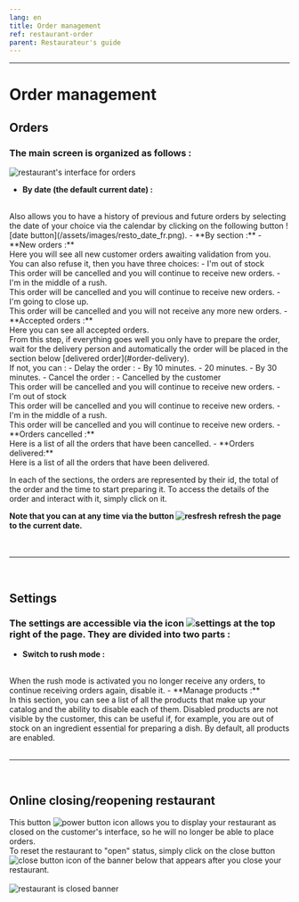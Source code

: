```yaml
---
lang: en
title: Order management
ref: restaurant-order
parent: Restaurateur's guide
---
```


---

# Order management

## Orders

### The main screen is organized as follows :

![restaurant's interface for orders](/assets/images/resto_order_list_fr.png)

- **By date (the default current date) :**
<br>
	Also allows you to have a history of previous and future orders by selecting the date of your choice via the calendar by clicking on the following button
	![date button](/assets/images/resto_date_fr.png).
- **By section :**
	- **New orders :**
	<br>
	Here you will see all new customer orders awaiting validation from you.
	<br>
	You can also refuse it, then you have three choices:
		- I'm out of stock
		<br>
		This order will be cancelled and you will continue to receive new orders.
		- I'm in the middle of a rush.
		<br>
		This order will be cancelled and you will continue to receive new orders.
		- I'm going to close up.
		<br>
		This order will be cancelled and you will not receive any more new orders.
	- **Accepted orders :**
	<br>
	Here you can see all accepted orders.
	<br>
	From this step, if everything goes well you only have to prepare the order, wait for the delivery person and automatically the order will be placed in the section below [delivered order](#order-delivery).
	<br>
	If not, you can :
		- Delay the order :
			- By 10 minutes.
			- 20 minutes.
			- By 30 minutes.
		- Cancel the order :
			- Cancelled by the customer
			<br>
			This order will be cancelled and you will continue to receive new orders.
			- I'm out of stock
			<br>
			This order will be cancelled and you will continue to receive new orders.
			- I'm in the middle of a rush.
			<br>
			This order will be cancelled and you will continue to receive new orders.
	- **Orders cancelled :**
	<br>
		Here is a list of all the orders that have been cancelled.
	- **<span id="order-delivery">Orders delivered:</span>**
	<br>
		Here is a list of all the orders that have been delivered.

In each of the sections, the orders are represented by their id, the total of the order and the time to start preparing it. To access the details of the order and interact with it, simply click on it.

**Note that you can at any time via the button ![resfresh](/assets/images/resto_refresh_btn_fr.png) refresh the page to the current date.**
<br>
<br>
<br>

---
<br>

## Settings

### The settings are accessible via the icon ![settings](/assets/images/resto_param_icon.png) at the top right of the page. They are divided into two parts :

- **Switch to rush mode :**
<br>
	When the rush mode is activated you no longer receive any orders, to continue receiving orders again, disable it.
- **Manage products :**
<br>
	In this section, you can see a list of all the products that make up your catalog and the ability to disable each of them.
	Disabled products are not visible by the customer, this can be useful if, for example, you are out of stock on an ingredient essential for preparing a dish.
	By default, all products are enabled.

<br>
<br>

---
<br>

## Online closing/reopening restaurant

This button ![power button icon](/assets/images/resto_power_icon.png) allows you to display your restaurant as closed on the customer's interface, so he will no longer be able to place orders.
<br>
To reset the restaurant to "open" status, simply click on the close button ![close button icon](/assets/images/resto_close_banner_icon.png) of the banner below that appears after you close your restaurant.
<br>
<br>
![restaurant is closed banner](/assets/images/resto_closed_banner_fr.png)
